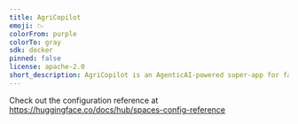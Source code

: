 ```yaml
---
title: AgriCopilot
emoji: 📉
colorFrom: purple
colorTo: gray
sdk: docker
pinned: false
license: apache-2.0
short_description: AgriCopilot is an AgenticAI-powered super-app for farmers
---
```


Check out the configuration reference at https://huggingface.co/docs/hub/spaces-config-reference

